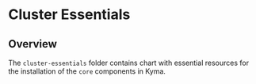 # Cluster Essentials

## Overview

The `cluster-essentials` folder contains chart with essential resources for the installation of the `core` components in Kyma.
